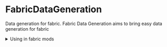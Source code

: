# FabricDataGeneration
Data generation for fabric. Fabric Data Generation aims to bring easy data generation for fabric

<details>
  <summary>Using in fabric mods</summary>

## Dependency and Repository
```groovy
repositories {
    maven {
        name "jitpack"
        url "https://jitpack.io"
    }
}

dependencies {
    modApi("com.github.wandering-soul6573:FabricDataGeneration:${FabricDataGenerationVersion}", {
        exclude group: "net.fabricmc.fabric-api"
    })
}
```

## Making a Data Generator
To make a Data Generator simply make a class that implement the "IDataGenerator" interface
### Example
```java
public static class MyDataGenerator implements IDataGenerator {
    @Override
    public String getModId() {
        return "my_mod_id";
    }
    
    @Override
    public String getResourceDirectory() {
        return "src\\main\\resources";
    }
    
    @Override
    public Identifier getId() {
        return new Identifier("my_mod_id", "my_data_generator"); //id has to be unique for each data generator
    }
    
    @Override
    public List<IBuilder> getBuilders() {
        List<IBuilder> builders = new LinkedList<>();
        
        //add your Data Builders to the builder list
        
        /*EXAMPLE
         *
         * builders.add(new ShapedRecipeSerializable.builder(new Identifier("my_mod_id", "cool_recipe")
         *      .pattern("AAA")
         *      .pattern("ABA")
         *      .pattern("AAA")
         *      .defineKey('A', Items.DIAMOND)
         *      .defineKey('B', Items.NETHER_STAR)
         *      .result(Items.WHITE_WOOL)
         * ));
         *
         *  */
        
        return builders;
    }
}
```

## Registering Your Data Generator Method #1
```java
public class MyMod implements ModInitializer {
    @Override
    public void onInitialize() {
        //other stuff
        FabricDataRegistries.registerGenerator(new MyDataGenerator());
    }
}
```

## Registering Your Data Generator Method #2
```java
public class MyMod implements ModInitializer {
    @Override
    public void onInitialize() {
        //other stuff
        Registry.register(FabricDataGeneration.GENERATORS, generator.getId(), generator);
    }
}
```

## Generating Data
Data generation is done using fabric registries simply call FabricDataGeneration#registerGenerator to register your data generator (or simply register using Registry#register).

***Before generating data make sure to set the "generateData" environment variable to true otherwise your data will not be generated***
***It is also important to set the "enabledMods" environment variable, it takes the form of a string array***
<br><br><br>
***Examples:***<br>
***| generateData=true***<br>
***| generateData=false***<br>
***| enabledMods=my_first_mod_id, my_second_mod_id***<br>
***| enabledMods=[my_first_mod_id, my_second_mod_id]***
</details>